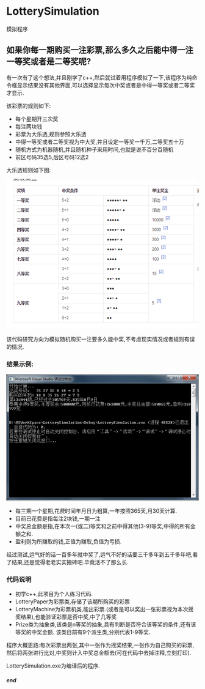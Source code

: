 # LotterySimulation
模拟程序

如果你每一期购买一注彩票,那么多久之后能中得一注一等奖或者是二等奖呢?
---
有一次有了这个想法,并且刚学了c++,然后就试着用程序模拟了一下,该程序为纯命令框显示结果没有其他界面,可以选择显示每次中奖或者是中得一等奖或者二等奖才显示.

该彩票的规则如下:

 * 每个星期开三次奖
 * 每注两块钱
 * 彩票为大乐透,规则参照大乐透
 * 中得一等奖或者二等奖视为中大奖,并且设定一等奖一千万,二等奖五十万
 * 随机方式为机器随机,并且随机种子采用时间,也就是说不百分百随机
 * 前区号码35选5,后区号码12选2

大乐透规则如下图:

![规则](dlt.png)

该代码研究方向为模拟随机购买一注要多久能中奖,不考虑现实情况或者规则有误的情况.


### 结果示例:

![模拟结果1](result_1.png)

 * 每三期一个星期,花费时间年月日为粗算,一年按照365天,月30天计算.
 * 目前已花费是指每注2块钱,一期一注
 * 中奖总金额是指,在本次一(或二)等奖和之前中得其他(3-9)等奖,中得的所有金额之和.
 * 盈利则为所赚取的钱,正值为赚取,负值为亏损.
  
 经过测试,运气好的话一百多年就中奖了,运气不好的话要三千多年到五千多年吧,看了结果,还是觉得老老实实搬砖吧.毕竟活不了那么长.



### 代码说明

 * 初学c++,此项目为个人练习代码.
 * LotteryPaper为彩票类,存储了该期所购买的彩票
 * LotteryMachine为彩票机类,能出彩票.(或者是可以奖出一张彩票视为本次摇奖结果),也能验证彩票是否中奖,中了几等奖
 * Prize类为抽象类,该类是n等奖的抽象,具有判断是否符合该等奖的条件,还有该等奖的中奖金额. 该类目前有9个派生类,分别代表1-9等奖.

程序大概思路:每次彩票出两张,其中一张作为摇奖结果,一张作为自己购买的彩票,然后将两张进行比对,中奖则计入中奖总金额去(可在代码中去掉注释,立刻打印).

LotterySimulation.exe为编译后的程序.

##### end